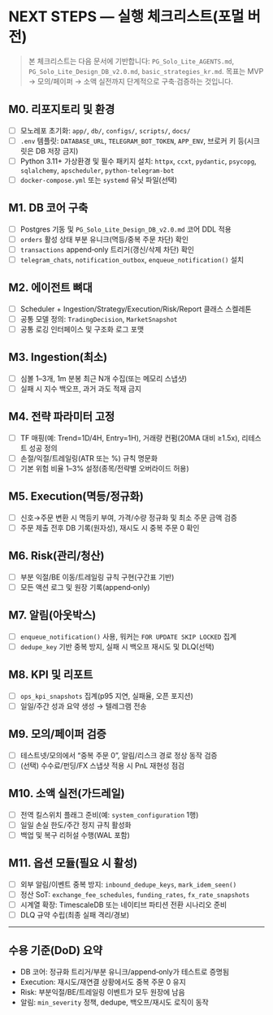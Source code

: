 # NEXT STEPS — 실행 체크리스트(포멀 버전)

> 본 체크리스트는 다음 문서에 기반합니다: `PG_Solo_Lite_AGENTS.md`, `PG_Solo_Lite_Design_DB_v2.0.md`, `basic_strategies_kr.md`.
> 목표는 MVP → 모의/페이퍼 → 소액 실전까지 단계적으로 구축·검증하는 것입니다.

## M0. 리포지토리 및 환경
- [ ] 모노레포 초기화: `app/`, `db/`, `configs/`, `scripts/`, `docs/`
- [ ] `.env` 템플릿: `DATABASE_URL`, `TELEGRAM_BOT_TOKEN`, `APP_ENV`, 브로커 키 등(시크릿은 DB 저장 금지)
- [ ] Python 3.11+ 가상환경 및 필수 패키지 설치: `httpx`, `ccxt`, `pydantic`, `psycopg`, `sqlalchemy`, `apscheduler`, `python-telegram-bot`
- [ ] `docker-compose.yml` 또는 `systemd` 유닛 파일(선택)

## M1. DB 코어 구축
- [ ] Postgres 기동 및 `PG_Solo_Lite_Design_DB_v2.0.md` 코어 DDL 적용
- [ ] `orders` 활성 상태 부분 유니크(멱등/중복 주문 차단) 확인
- [ ] `transactions` append‑only 트리거(갱신/삭제 차단) 확인
- [ ] `telegram_chats`, `notification_outbox`, `enqueue_notification()` 설치

## M2. 에이전트 뼈대
- [ ] Scheduler + Ingestion/Strategy/Execution/Risk/Report 클래스 스켈레톤
- [ ] 공통 모델 정의: `TradingDecision`, `MarketSnapshot`
- [ ] 공통 로깅 인터페이스 및 구조화 로그 포맷

## M3. Ingestion(최소)
- [ ] 심볼 1–3개, 1m 분봉 최근 N개 수집(또는 메모리 스냅샷)
- [ ] 실패 시 지수 백오프, 과거 과도 적재 금지

## M4. 전략 파라미터 고정
- [ ] TF 매핑(예: Trend=1D/4H, Entry=1H), 거래량 컨펌(20MA 대비 ≥1.5x), 리테스트 성공 정의
- [ ] 손절/익절/트레일링(ATR 또는 %) 규칙 명문화
- [ ] 기본 위험 비율 1–3% 설정(종목/전략별 오버라이드 허용)

## M5. Execution(멱등/정규화)
- [ ] 신호→주문 변환 시 멱등키 부여, 가격/수량 정규화 및 최소 주문 금액 검증
- [ ] 주문 제출 전후 DB 기록(원자성), 재시도 시 중복 주문 0 확인

## M6. Risk(관리/청산)
- [ ] 부분 익절/BE 이동/트레일링 규칙 구현(구간표 기반)
- [ ] 모든 액션 로그 및 원장 기록(append‑only)

## M7. 알림(아웃박스)
- [ ] `enqueue_notification()` 사용, 워커는 `FOR UPDATE SKIP LOCKED` 집계
- [ ] `dedupe_key` 기반 중복 방지, 실패 시 백오프 재시도 및 DLQ(선택)

## M8. KPI 및 리포트
- [ ] `ops_kpi_snapshots` 집계(p95 지연, 실패율, 오픈 포지션)
- [ ] 일일/주간 성과 요약 생성 → 텔레그램 전송

## M9. 모의/페이퍼 검증
- [ ] 테스트넷/모의에서 “중복 주문 0”, 알림/리스크 경로 정상 동작 검증
- [ ] (선택) 수수료/펀딩/FX 스냅샷 적용 시 PnL 재현성 점검

## M10. 소액 실전(가드레일)
- [ ] 전역 킬스위치 플래그 준비(예: `system_configuration` 1행)
- [ ] 일일 손실 한도/주간 정지 규칙 활성화
- [ ] 백업 및 복구 리허설 수행(WAL 포함)

## M11. 옵션 모듈(필요 시 활성)
- [ ] 외부 알림/이벤트 중복 방지: `inbound_dedupe_keys`, `mark_idem_seen()`
- [ ] 정산 SoT: `exchange_fee_schedules`, `funding_rates`, `fx_rate_snapshots`
- [ ] 시계열 확장: TimescaleDB 또는 네이티브 파티션 전환 시나리오 준비
- [ ] DLQ 규약 수립(최종 실패 격리/경보)

---

## 수용 기준(DoD) 요약
- DB 코어: 정규화 트리거/부분 유니크/append‑only가 테스트로 증명됨
- Execution: 재시도/재연결 상황에서도 중복 주문 0 유지
- Risk: 부분익절/BE/트레일링 이벤트가 모두 원장에 남음
- 알림: `min_severity` 정책, dedupe, 백오프/재시도 로직이 동작

